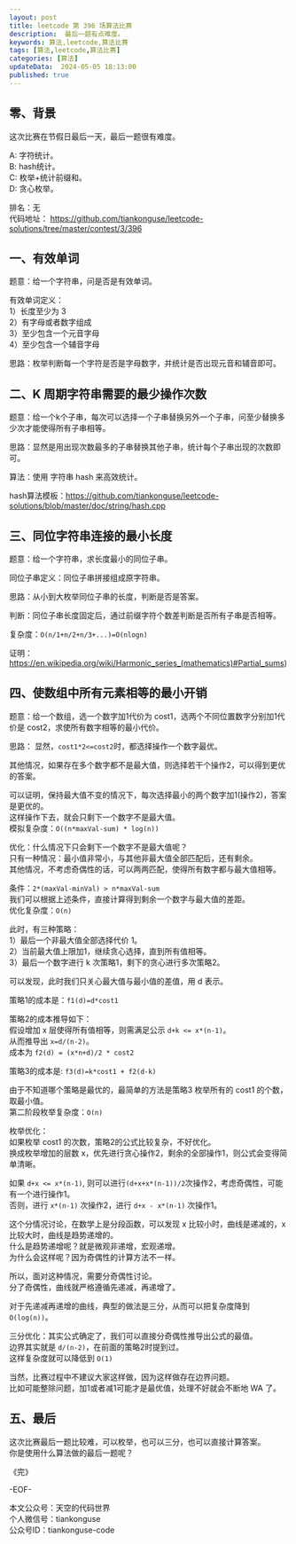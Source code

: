 ```yaml
---
layout: post  
title: leetcode 第 396 场算法比赛 
description:  最后一题有点难度。  
keywords: 算法,leetcode,算法比赛  
tags: [算法,leetcode,算法比赛]  
categories: [算法]  
updateData:  2024-05-05 18:13:00  
published: true  
---
```



## 零、背景  


这次比赛在节假日最后一天，最后一题很有难度。  


A: 字符统计。   
B: hash统计。   
C: 枚举+统计前缀和。  
D: 贪心枚举。  


排名：无  
代码地址： https://github.com/tiankonguse/leetcode-solutions/tree/master/contest/3/396    


## 一、有效单词  


题意：给一个字符串，问是否是有效单词。  


有效单词定义：  
1）长度至少为 3  
2）有字母或者数字组成  
3）至少包含一个元音字母  
4）至少包含一个辅音字母  


思路：枚举判断每一个字符是否是字母数字，并统计是否出现元音和辅音即可。  


## 二、K 周期字符串需要的最少操作次数  


题意：给一个k个子串，每次可以选择一个子串替换另外一个子串，问至少替换多少次才能使得所有子串相等。  



思路：显然是用出现次数最多的子串替换其他子串，统计每个子串出现的次数即可。  


算法：使用 字符串 hash 来高效统计。  


hash算法模板：https://github.com/tiankonguse/leetcode-solutions/blob/master/doc/string/hash.cpp  


## 三、同位字符串连接的最小长度  


题意：给一个字符串，求长度最小的同位子串。  


同位子串定义：同位子串拼接组成原字符串。  


思路：从小到大枚举同位子串的长度，判断是否是答案。  


判断：同位子串长度固定后，通过前缀字符个数差判断是否所有子串是否相等。  


复杂度：`O(n/1+n/2+n/3+...)=O(nlogn)`  


证明：https://en.wikipedia.org/wiki/Harmonic_series_(mathematics)#Partial_sums)  


## 四、使数组中所有元素相等的最小开销  


题意：给一个数组，选一个数字加1代价为 cost1，选两个不同位置数字分别加1代价是 cost2，求使所有数字相等的最小代价。   


思路： 显然，`cost1*2<=cost2`时，都选择操作一个数字最优。  


其他情况，如果存在多个数字都不是最大值，则选择若干个操作2，可以得到更优的答案。  


可以证明，保持最大值不变的情况下，每次选择最小的两个数字加1(操作2)，答案是更优的。   
这样操作下去，就会只剩下一个数字不是最大值。  
模拟复杂度：`O((n*maxVal-sum) * log(n))`  


优化：什么情况下只会剩下一个数字不是最大值呢？  
只有一种情况：最小值非常小，与其他非最大值全部匹配后，还有剩余。  
其他情况，不考虑奇偶性的话，可以两两匹配，使得所有数字都与最大值相等。  


条件：`2*(maxVal-minVal) > n*maxVal-sum`  
我们可以根据上述条件，直接计算得到剩余一个数字与最大值的差距。  
优化复杂度：`O(n)`  


此时，有三种策略：  
1）最后一个非最大值全部选择代价 1。  
2）当前最大值上限加1，继续贪心选择，直到所有值相等。  
3）最后一个数字进行 k 次策略1，剩下的贪心进行多次策略2。  


可以发现，此时我们只关心最大值与最小值的差值，用 d 表示。  


策略1的成本是：`f1(d)=d*cost1`  


策略2的成本推导如下：  
假设增加 x 层使得所有值相等，则需满足公示 `d+k <= x*(n-1)`。  
从而推导出 `x=d/(n-2)`。  
成本为 `f2(d) = (x*n+d)/2 * cost2`  


策略3的成本是: `f3(d)=k*cost1 + f2(d-k)`  




由于不知道哪个策略是最优的，最简单的方法是策略3 枚举所有的 cost1 的个数，取最小值。  
第二阶段枚举复杂度：`O(n)`  



枚举优化：  
如果枚举 cost1 的次数，策略2的公式比较复杂，不好优化。  
换成枚举增加的层数 x，优先进行贪心操作2，剩余的全部操作1，则公式会变得简单清晰。  


如果  `d+x <= x*(n-1)`, 则可以进行`(d+x+x*(n-1))/2`次操作2，考虑奇偶性，可能有一个进行操作1。  
否则，进行 `x*(n-1)` 次操作2，进行 `d+x - x*(n-1)` 次操作1。  



这个分情况讨论，在数学上是分段函数，可以发现 x 比较小时，曲线是递减的，x 比较大时，曲线是趋势递增的。  
什么是趋势递增呢？就是微观非递增，宏观递增。  
为什么会这样呢？因为奇偶性的计算方法不一样。  


所以，面对这种情况，需要分奇偶性讨论。  
分了奇偶性，曲线就严格遵循先递减，再递增了。  


对于先递减再递增的曲线，典型的做法是三分，从而可以把复杂度降到 `O(log(n))`。  



三分优化：其实公式确定了，我们可以直接分奇偶性推导出公式的最值。  
边界其实就是 `d/(n-2)`，在前面的策略2时提到过。  
这样复杂度就可以降低到 `O(1)`  


当然，比赛过程中不建议大家这样做，因为这样做存在边界问题。  
比如可能整除问题，加1或者减1可能才是最优值，处理不好就会不断地 WA 了。  


## 五、最后  


这次比赛最后一题比较难，可以枚举，也可以三分，也可以直接计算答案。  
你是使用什么算法做的最后一题呢？  



《完》  


-EOF-  



本文公众号：天空的代码世界  
个人微信号：tiankonguse  
公众号ID：tiankonguse-code  
  

